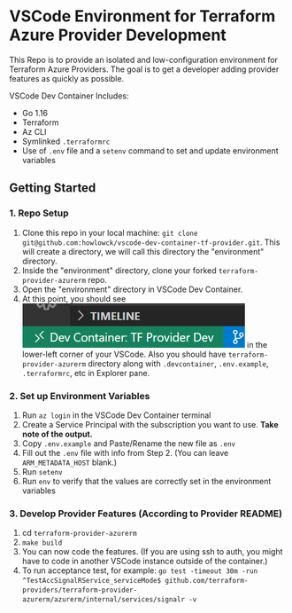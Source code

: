 # VSCode Environment for Terraform Azure Provider Development

This Repo is to provide an isolated and low-configuration environment for Terraform Azure Providers. The goal is to get a developer adding provider features as quickly as possible.

VSCode Dev Container Includes:
* Go 1.16
* Terraform
* Az CLI
* Symlinked `.terraformrc`
* Use of `.env` file and a `setenv` command to set and update environment variables

## Getting Started

### 1. Repo Setup

1. Clone this repo in your local machine: `git clone git@github.com:howlowck/vscode-dev-container-tf-provider.git`. This will create a directory, we will call this directory the "environment" directory.
2. Inside the "environment" directory, clone your forked `terraform-provider-azurerm` repo.
3. Open the "environment" directory in VSCode Dev Container.
4. At this point, you should see ![VSCode Dev Container Screen Capture](./docs/media/dev-container-example.png) in the lower-left corner of your VSCode. Also you should have `terraform-provider-azurerm` directory along with `.devcontainer`, `.env.example`, `.terraformrc`, etc in Explorer pane.

### 2. Set up Environment Variables

1. Run `az login` in the VSCode Dev Container terminal
2. Create a Service Principal with the subscription you want to use. **Take note of the output.**
3. Copy `.env.example` and Paste/Rename the new file as `.env`
4. Fill out the `.env` file with info from Step 2. (You can leave `ARM_METADATA_HOST` blank.)
5. Run `setenv`
6. Run `env` to verify that the values are correctly set in the environment variables

### 3. Develop Provider Features (According to Provider README)

1. cd `terraform-provider-azurerm`
2. `make build`
3. You can now code the features. (If you are using ssh to auth, you might have to code in another VSCode instance outside of the container.)
4. To run acceptance test, for example: `go test -timeout 30m -run ^TestAccSignalRService_serviceMode$ github.com/terraform-providers/terraform-provider-azurerm/azurerm/internal/services/signalr -v`
